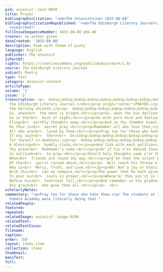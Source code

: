 ```yaml
---
pid: unionist--text-0060
title: Prayer
bibliographicCitation: "<em>The Unionist</em> 1833-08-08"
bibliographicCitationRepublished: "<em>The Edinburgh Literary Journal</em> (not yet
  researched)"
fullIssueSequenceNumber: 1833-08-08 p04.46
creator: no author given
dateCreated: '1833-08-08'
description: Poem with theme of piety
language: English
publisher: The Unionist
IsPartOf: 
rights: https://creativecommons.org/publicdomain/mark/1.0/
source: The Edinburgh Literary Journal
subject: Poetry
type: Text
category: Unionist content
articleType: 
volume: '1'
issue: '2'
transcription: <p>  &nbsp;&nbsp;&nbsp;&nbsp;&nbsp;&nbsp;&nbsp;&nbsp;&nbsp;&nbsp;&nbsp;<br>  <em>From
  the Edinburgh Literary Journal.</em></p><p align="center">PRAYER.</p><p>Go, when
  the morning shineth,</p><p>  &nbsp;&nbsp;&nbsp;&nbsp;&nbsp;&nbsp;&nbsp;&nbsp;&nbsp;&nbsp;&nbsp;
  Go, when<br>  the moon is bright,<br></p><p>Go, when the eve declineth,</p><p>  &nbsp;&nbsp;&nbsp;&nbsp;&nbsp;&nbsp;&nbsp;&nbsp;&nbsp;&nbsp;&nbsp;
  Go in the<br>  bush of night;<br></p><p>Go with pure mind and feeling,</p><p>  &nbsp;&nbsp;&nbsp;&nbsp;&nbsp;&nbsp;&nbsp;&nbsp;&nbsp;&nbsp;&nbsp;
  Fling<br>  earthly thoughts away,<br></p><p>And in thy chamber kneeling,</p><p>  &nbsp;&nbsp;&nbsp;&nbsp;&nbsp;&nbsp;&nbsp;&nbsp;&nbsp;&nbsp;&nbsp;
  Do thou in<br>  secret pray.<br></p><p>Remember all who love thee,</p><p>  &nbsp;&nbsp;&nbsp;&nbsp;&nbsp;&nbsp;&nbsp;&nbsp;&nbsp;&nbsp;&nbsp;
  All who are<br>  loved by thee;<br></p><p>Pray too for those who hate thee</p><p>  &nbsp;&nbsp;&nbsp;&nbsp;&nbsp;&nbsp;&nbsp;&nbsp;&nbsp;&nbsp;&nbsp;
  If any such<br>  there<br>  be;&nbsp;&nbsp;&nbsp;&nbsp;&nbsp;&nbsp;&nbsp;&nbsp;&nbsp;&nbsp;&nbsp;&nbsp;&nbsp;&nbsp<br></p><p>Then
  for thyself in meekness,</p><p>  &nbsp;&nbsp;&nbsp;&nbsp;&nbsp;&nbsp;&nbsp;&nbsp;&nbsp;&nbsp;&nbsp;
  A blessing<br>  humbly claim,<br></p><p>And link with each petition</p><p>  &nbsp;&nbsp;&nbsp;&nbsp;&nbsp;&nbsp;&nbsp;&nbsp;&nbsp;&nbsp;&nbsp;
  Thy great<br>  Redeemer’s name.<br></p><p>Or if tis o’er denied thee</p><p>  &nbsp;&nbsp;&nbsp;&nbsp;&nbsp;&nbsp;&nbsp;&nbsp;&nbsp;&nbsp;&nbsp;
  In solitude<br>  to pray.<br></p><p>Should holy thoughts come o’er thee,</p><p>  &nbsp;&nbsp;&nbsp;&nbsp;&nbsp;&nbsp;&nbsp;&nbsp;&nbsp;&nbsp;&nbsp;
  When<br>  friends are round thy way,<br></p><p>E’en then the silent breathing</p><p>  &nbsp;&nbsp;&nbsp;&nbsp;&nbsp;&nbsp;&nbsp;&nbsp;&nbsp;&nbsp;&nbsp;
  Of thy<br>  spirit raised above,<br></p><p>  Will reach his throne of<br>  glory,&nbsp;&nbsp;&nbsp;&nbsp;&nbsp;&nbsp;&nbsp;&nbsp;&nbsp;&nbsp;&nbsp;<br></p><p>  &nbsp;&nbsp;&nbsp;&nbsp;&nbsp;&nbsp;&nbsp;&nbsp;&nbsp;&nbsp;&nbsp;
  Who is<br>  Mercy, Truth, and Love.<br></p><p>Oh! Not a joy or blessing,</p><p>  &nbsp;&nbsp;&nbsp;&nbsp;&nbsp;&nbsp;&nbsp;&nbsp;&nbsp;&nbsp;&nbsp;
  With this<br>  can we compare,<br></p><p>The power that he hath given us</p><p>  &nbsp;&nbsp;&nbsp;&nbsp;&nbsp;&nbsp;&nbsp;&nbsp;&nbsp;&nbsp;&nbsp;
  To pour our<br>  souls in prayer.<br></p><p>Whene’er thou pin’st in sadness,</p><p>  &nbsp;&nbsp;&nbsp;&nbsp;&nbsp;&nbsp;&nbsp;&nbsp;&nbsp;&nbsp;&nbsp;
  Before his<br>  footstool fall,<br></p><p>And remember in thy gladness</p><p>  &nbsp;&nbsp;&nbsp;&nbsp;&nbsp;&nbsp;&nbsp;&nbsp;&nbsp;&nbsp;&nbsp;
  His grace<br>  who gave thee all.<br></p><p>  <br>
scholarlyNotes: 
commentary: "<p>Pray too for those who hate thee.</p> The students at the Canterbury
  Female Academy were literally doing that."
relatedPeople: 
featured: 
repeated: 
relatedImage: unionist--image-0296
relatedText: 
relatedTextIssue: 
filename: 
caption: 
order: '59'
layout: items_item
collection: items
thumbnail: 
manifest: 
full: 
---
```

